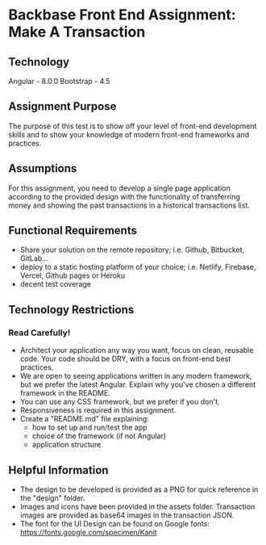 # Backbase Front End Assignment: Make A Transaction

## Technology
Angular - 8.0.0
Bootstrap - 4.5

## Assignment Purpose

The purpose of this test is to show off your level of front-end development skills and to show your knowledge of modern front-end frameworks and practices.

## Assumptions

For this assignment, you need to develop a single page application according to the provided design with the functionality of transferring money and showing the past transactions in a historical transactions list.

## Functional Requirements


- Share your solution on the remote repository; i.e. Github, Bitbucket, GitLab...
- deploy to a static hosting platform of your choice; i.e. Netlify, Firebase, Vercel, Github pages or Heroku
- decent test coverage


## Technology Restrictions

### Read Carefully!

- Architect your application any way you want, focus on clean, reusable code. Your code should be DRY, with a focus on front-end best practices.
- We are open to seeing applications written in any modern framework, but we prefer the latest Angular. Explain why you've chosen a different framework in the README.
- You can use any CSS framework, but we prefer if you don't.
- Responsiveness is required in this assignment.
- Create a "README.md" file explaining:
    - how to set up and run/test the app
    - choice of the framework (if not Angular)
    - application structure

## Helpful Information

- The design to be developed is provided as a PNG for quick reference in the "design" folder.
- Images and icons have been provided in the assets folder. Transaction images are provided as base64 images in the transaction JSON.
- The font for the UI Design can be found on Google fonts: https://fonts.google.com/specimen/Kanit


